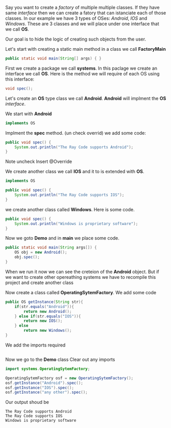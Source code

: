 Say you want to create a *factory* of multiple multiple classes. If they have same *interface* then we can create a fatory
that can istanciate each of those classes. In our example we have 3 types of OSes: *Android*, *IOS* and *Windows*.
These are 3 classes and we will place under one interface that we call **OS**.

Our goal is to hide the logic of creating such objects from the user. 

Let's start with creating a static main method in a class we call **FactoryMain**
```java
public static void main(String[] args) { }
```

First we create a package we call **systems**. 
In this paclage  we create an interface we call **OS**.
Here is the method we will require of each OS using this interface:
```java
void spec();
```
Let's create an **OS** type class we call **Android**. **Android** will implment the **OS** *interface*. 

We start with **Android**
```java
implements OS
```



Implment the **spec** method. (un check overrid)
we add some code:
```java
public void spec() {
    System.out.println("The Ray Code supports Android");
}
```
Note uncheck Insert @Override


We create another class we call **IOS** and it to is extended with **OS**.

```java
implements OS
```

```java
public void spec() {
    System.out.println("The Ray Code supports IOS");
}
```
we create another class called **Windows**. Here is some code.
```java
public void spec() {
    System.out.println("Windows is proprietary software");
}
```

Now we goto **Demo** and in **main** we place some code.
```java
public static void main(String args[]) {
    OS obj = new Android();
    obj.spec();
}
```
When we run it now we can see the creteion of the **Android** object.
But if we want to create other opereathing systems we have to recompile this project and create another class

Now create a class called **OperatingSytemFactory**.
We add some code
```java
public OS getInstance(String str){
    if(str.equals("Android")){
        return new Android();
    } else if(str.equals("IOS")){
        return new IOS();
    } else
        return new Windows();
}
```
We add the imports required

```java


```
Now we go to the **Demo** class
Clear out any imports
```java
import systems.OperatingSytemFactory;
```


```java
OperatingSytemFactory osf = new OperatingSytemFactory();
osf.getInstance("Android").spec();
osf.getInstance("IOS").spec();
osf.getInstance("any other").spec();
```
Our output shoud be
```demo
The Ray Code supports Android
The Ray Code supports IOS
Windows is proprietary software
```
